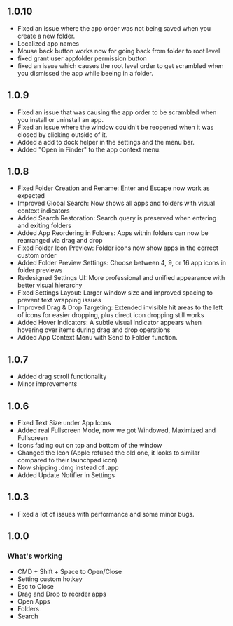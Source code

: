 ## 1.0.10

- Fixed an issue where the app order was not being saved when you create a new folder.
- Localized app names
- Mouse back button works now for going back from folder to root level
- fixed grant user appfolder permission button
- fixed an issue which causes the root level order to get scrambled when you dismissed the app while beeing in a folder.

## 1.0.9

- Fixed an issue that was causing the app order to be scrambled when you install or uninstall an app.
- Fixed an issue where the window couldn't be reopened when it was closed by clicking outside of it.
- Added a add to dock helper in the settings and the menu bar.
- Added "Open in Finder" to the app context menu.

## 1.0.8

- Fixed Folder Creation and Rename: Enter and Escape now work as expected
- Improved Global Search: Now shows all apps and folders with visual context indicators
- Added Search Restoration: Search query is preserved when entering and exiting folders
- Added App Reordering in Folders: Apps within folders can now be rearranged via drag and drop
- Fixed Folder Icon Preview: Folder icons now show apps in the correct custom order
- Added Folder Preview Settings: Choose between 4, 9, or 16 app icons in folder previews
- Redesigned Settings UI: More professional and unified appearance with better visual hierarchy
- Fixed Settings Layout: Larger window size and improved spacing to prevent text wrapping issues
- Improved Drag & Drop Targeting: Extended invisible hit areas to the left of icons for easier dropping, plus direct icon dropping still works
- Added Hover Indicators: A subtle visual indicator appears when hovering over items during drag and drop operations
- Added App Context Menu with Send to Folder function.

## 1.0.7

- Added drag scroll functionality
- Minor improvements

## 1.0.6

- Fixed Text Size under App Icons
- Added real Fullscreen Mode, now we got Windowed, Maximized and Fullscreen
- Icons fading out on top and bottom of the window
- Changed the Icon (Apple refused the old one, it looks to similar compared to their launchpad icon)
- Now shipping .dmg instead of .app
- Added Update Notifier in Settings


## 1.0.3
- Fixed a lot of issues with performance and some minor bugs.

##  1.0.0

### What's working

- CMD + Shift + Space to Open/Close
- Setting custom hotkey
- Esc to Close
- Drag and Drop to reorder apps
- Open Apps
- Folders
- Search
